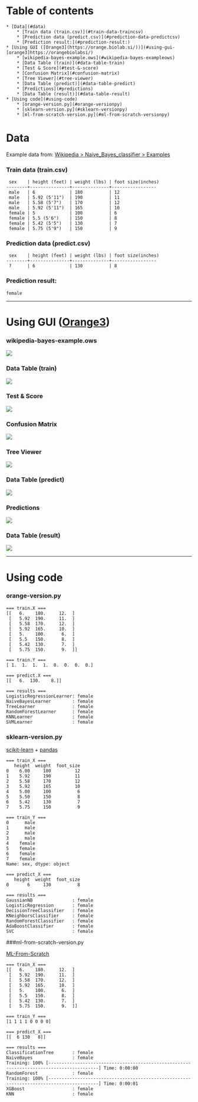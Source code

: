 Table of contents
=================

    * [Data](#data)
        * [Train data (train.csv)](#train-data-traincsv)
        * [Prediction data (predict.csv)](#prediction-data-predictcsv)
        * [Prediction result:](#prediction-result:)
    * [Using GUI ([Orange3](https://orange.biolab.si/))](#using-gui-[orange3]https://orangebiolabsi/)
        * [wikipedia-bayes-example.ows](#wikipedia-bayes-exampleows)
        * [Data Table (train)](#data-table-train)
        * [Test & Score](#test-&-score)
        * [Confusion Matrix](#confusion-matrix)
        * [Tree Viewer](#tree-viewer)
        * [Data Table (predict)](#data-table-predict)
        * [Predictions](#predictions)
        * [Data Table (result)](#data-table-result)
    * [Using code](#using-code)
        * [orange-version.py](#orange-versionpy)
        * [sklearn-version.py](#sklearn-versionpy)
        * [ml-from-scratch-version.py](#ml-from-scratch-versionpy)
        
# Data

Example data from:
[Wikipedia > Naive_Bayes_classifier > Examples](https://en.wikipedia.org/wiki/Naive_Bayes_classifier#Examples)


### Train data (train.csv)

     sex    | height (feet) | weight (lbs) | foot size(inches)
    --------+---------------+--------------+-----------------
     male   | 6             | 180          | 12
     male   | 5.92 (5'11")  | 190          | 11
     male   | 5.58 (5'7")   | 170          | 12
     male   | 5.92 (5'11")  | 165          | 10
     female | 5             | 100          | 6
     female | 5.5 (5'6")    | 150          | 8
     female | 5.42 (5'5")   | 130          | 7
     female | 5.75 (5'9")   | 150          | 9


### Prediction data (predict.csv)

     sex    | height (feet) | weight (lbs) | foot size(inches)
    --------+---------------+--------------+-----------------
     ?      | 6             | 130          | 8

### Prediction result: 
    
    female

---

# Using GUI ([Orange3](https://orange.biolab.si/))

### wikipedia-bayes-example.ows
![](images/wikipedia-bayes-example.png?raw=true)

### Data Table (train)
![](images/data-table-train.png?raw=true)

### Test & Score
![](images/test-and_score.png?raw=true)

### Confusion Matrix
![](images/confusion-matrix.png?raw=true)

### Tree Viewer
![](images/tree-viewer.png?raw=true)

### Data Table (predict)
![](images/data-table-predict.png?raw=true)

### Predictions
![](images/predictions.png?raw=true)

### Data Table (result)
![](images/data-table-result.png?raw=true)

---

# Using code

### orange-version.py

    === train.X ===
    [[   6.    180.     12.  ]
     [   5.92  190.     11.  ]
     [   5.58  170.     12.  ]
     [   5.92  165.     10.  ]
     [   5.    100.      6.  ]
     [   5.5   150.      8.  ]
     [   5.42  130.      7.  ]
     [   5.75  150.      9.  ]]
    
    === train.Y ===
    [ 1.  1.  1.  1.  0.  0.  0.  0.]
    
    === predict.X ===
    [[   6.  130.    8.]]
    
    === results ===
    LogisticRegressionLearner: female
    NaiveBayesLearner        : female
    TreeLearner              : female
    RandomForestLearner      : female
    KNNLearner               : female
    SVMLearner               : female

### sklearn-version.py

[scikit-learn](http://scikit-learn.org/stable/) + [pandas](http://pandas.pydata.org/)

    === train_X ===
       height  weight  foot_size
    0    6.00     180         12
    1    5.92     190         11
    2    5.58     170         12
    3    5.92     165         10
    4    5.00     100          6
    5    5.50     150          8
    6    5.42     130          7
    7    5.75     150          9
    
    === train_Y ===
    0      male
    1      male
    2      male
    3      male
    4    female
    5    female
    6    female
    7    female
    Name: sex, dtype: object
    
    === predict_X ===
       height  weight  foot_size
    0       6     130          8
    
    === results ===
    GaussianNB               : female
    LogisticRegression       : female
    DecisionTreeClassifier   : female
    KNeighborsClassifier     : female
    RandomForestClassifier   : female
    AdaBoostClassifier       : female
    SVC                      : female

###ml-from-scratch-version.py
  
[ML-From-Scratch](https://github.com/eriklindernoren/ML-From-Scratch)
    
    === train_X ===
    [[   6.    180.     12.  ]
     [   5.92  190.     11.  ]
     [   5.58  170.     12.  ]
     [   5.92  165.     10.  ]
     [   5.    100.      6.  ]
     [   5.5   150.      8.  ]
     [   5.42  130.      7.  ]
     [   5.75  150.      9.  ]]
    
    === train_Y ===
    [1 1 1 1 0 0 0 0]
    
    === predict_X ===
    [[  6 130   8]]
    
    === results ===
    ClassificationTree       : female
    NaiveBayes               : female
    Training: 100% [-----------------------------------------------------------------------------------------] Time: 0:00:00
    RandomForest             : female
    Training: 100% [-----------------------------------------------------------------------------------------] Time: 0:00:01
    XGBoost                  : female
    KNN                      : female
    


